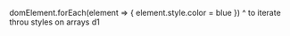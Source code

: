 domElement.forEach(element => {
    element.style.color = blue
})
^ to iterate throu styles on arrays d1